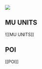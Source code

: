 ![](https://res.cloudinary.com/dcqf82eor/image/upload/f_auto/v1750301134/kysudienvn/nvvotumi63a3dgx2oeby.png)
## MU UNITS
![[MU UNITS]]

## POI

[[POI]]